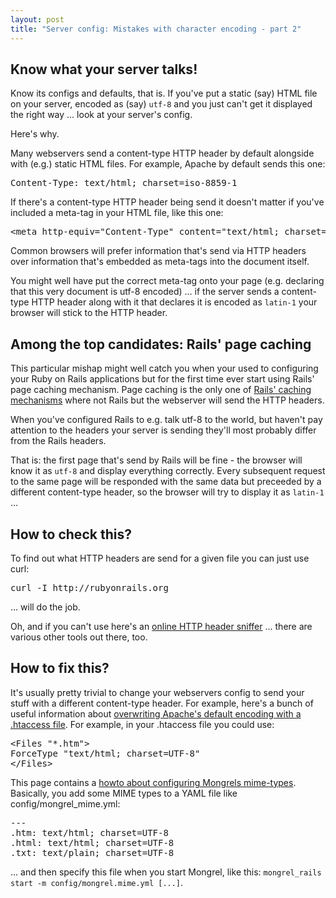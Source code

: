 ```yaml
--- 
layout: post
title: "Server config: Mistakes with character encoding - part 2"
---
```

<h2>Know what your server talks!</h2>

<p>Know its configs and defaults, that is. If you've put a static (say) HTML file on your server, encoded as (say) <code>utf-8</code> and you just can't get it displayed the right way ... look at your server's config.</p>

<p>Here's why.</p>

<p>Many webservers send a content-type HTTP header by default alongside with (e.g.) static HTML files. For example, Apache by default sends this one:</p>

<pre>
Content-Type: text/html; charset=iso-8859-1
</pre>

<p>If there's a content-type HTTP header being send it doesn't matter if you've included a meta-tag in your HTML file, like this one:</p>

<pre>
&lt;meta http-equiv="Content-Type" content="text/html; charset=iso-8859-15">
</pre>

<p>Common browsers will prefer information that's send via HTTP headers over information that's embedded as meta-tags into the document itself. </p>

<p>You might well have put the correct meta-tag onto your page (e.g. declaring that this very document is utf-8 encoded) ... if the server sends a content-type HTTP header along with it that declares it is encoded as <code>latin-1</code> your browser will stick to the HTTP header.</p>

<h2>Among the top candidates: Rails' page caching</h2>

<p>This particular mishap might well catch you when your used to configuring your Ruby on Rails applications but for the first time ever start using Rails' page caching mechanism. Page caching is the only one of <a href="http://ap.rubyonrails.com/classes/ActionController/Caching.html">Rails' caching mechanisms</a> where not Rails but the webserver will send the HTTP headers.</p>

<p>When you've configured Rails to e.g. talk utf-8 to the world, but haven't pay attention to the headers your server is sending they'll most probably differ from the Rails headers.</p>

<p>That is: the first page that's send by Rails will be fine - the browser will know it as <code>utf-8</code> and display everything correctly. Every subsequent request to the same page will be responded with the same data but preceeded by a different content-type header, so the browser will try to display it as <code>latin-1</code> ...</p>

<h2>How to check this?</h2>

<p>To find out what HTTP headers are send for a given file you can just use curl:</p>

<pre>curl -I http://rubyonrails.org</pre> 

<p>... will do the job.</p>

<p>Oh, and if you can't use  here's an <a href="http://web-sniffer.net/">online HTTP header sniffer</a> ... there are various other tools out there, too.</p>

<h2>How to fix this?</h2>

<p>It's usually pretty trivial to change your webservers config to send your stuff with a different content-type header. For example, here's a bunch of useful information about <a href="http://www.w3.org/International/questions/qa-htaccess-charset">overwriting Apache's default encoding with a .htaccess file</a>. For example, in your .htaccess file you could use:</p>

<pre>&lt;Files "*.htm">
ForceType "text/html; charset=UTF-8"
&lt;/Files></pre>

<p>This page contains a <a href="http://mongrel.rubyforge.org/docs/howto.html">howto about configuring Mongrels mime-types</a>. Basically, you add some MIME types to a YAML file like config/mongrel_mime.yml:</p>

<pre>---
.htm: text/html; charset=UTF-8
.html: text/html; charset=UTF-8
.txt: text/plain; charset=UTF-8</pre>

<p>... and then specify this file when you start Mongrel, like this: <code>mongrel_rails start -m config/mongrel.mime.yml [...]</code>.</p>
